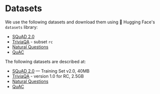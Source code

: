 
# Datasets
We use the following datasets and download them using 🤗 Hugging Face's `datasets` library:
- [SQuAD 2.0](https://huggingface.co/datasets/squad_v2)
- [TriviaQA](https://huggingface.co/datasets/trivia_qa#data-fields) - subset `rc`
- [Natural Questions](https://huggingface.co/datasets/natural_questions)
- [QuAC](https://huggingface.co/datasets/quac)


The following datasets are described at:

- [SQuAD 2.0](https://rajpurkar.github.io/SQuAD-explorer/) — Training Set v2.0, 40MB
- [TriviaQA](https://nlp.cs.washington.edu/triviaqa/) - version 1.0 for RC, 2.5GB
- [Natural Questions](https://ai.google.com/research/NaturalQuestions/download)
- [QuAC](https://quac.ai/)
